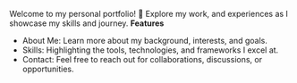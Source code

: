 Welcome to my personal portfolio! 🌟 Explore my work, and experiences as I showcase my skills and journey.
**Features**
- About Me: Learn more about my background, interests, and goals.
- Skills: Highlighting the tools, technologies, and frameworks I excel at.
- Contact: Feel free to reach out for collaborations, discussions, or opportunities.



